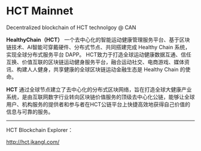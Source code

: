 # HCT Mainnet
Decentralized blockchain of HCT technolgoy @ CAN

 **HealthyChain（HCT）** 一个去中心化的智能运动健康管理服务平台、基于区块链技术、AI智能可穿戴硬件、分布式节点、共同搭建完成 Healthy Chain 系统，实现全球分布式服务平台 DAPP。
 HCT致力于打造全球运动健康数据互通、信任互换、价值互联的区块链运动健身服务平台，融合运动社交、电商游戏、媒体资讯、构建人人健身，共享健康的全球区块链运动金融生态是 Healthy Chain 的使命。

**HCT** 通过全球节点建立了去中心化的分布式区块网络，旨在打造全球大健康产业系统，是由互联网数字行业转向区块链价值服务的顶级去中心化公链，能够让全球用户、机构服务的提供者和参与者在HCT公链平台上快捷高效地获得自己价值的信息与可靠的服务。

------

HCT Blockchain Explorer：

http://hct.jkangl.com/

